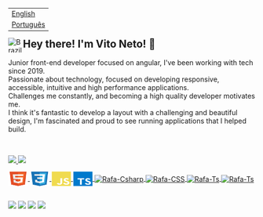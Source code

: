 
<div>
 <table align="right">
 <tr><td><a href="README_en.md">English</a></td></tr>
 <tr><td><a href="README.md">Português</a></td></tr>
</table>
<img align="left" alt="Brazil´s Flag" height="30" width="30" src="https://image.flaticon.com/icons/png/512/197/197386.png" /> 
<h2>Hey there! I'm Vito Neto! 👋</h2>
<p>
  Junior front-end developer focused on angular, I've been working with tech since 2019.<br>
  Passionate about technology, focused on developing responsive, accessible, intuitive and high performance applications.<br>
  Challenges me constantly, and becoming a high quality developer motivates me.<br>
  I think it's fantastic to develop a layout with a challenging and beautiful design, I'm fascinated and proud to see running applications that I helped build.
</p>
</div>

  <br><div align="left">
    <a href="https://github.com/vitoneto">
    <img height="180em" src="https://github-readme-stats.vercel.app/api?username=vitoneto&show_icons=true&theme=react&include_all_commits=true&count_private=true"/>
    <img height="180em" src="https://github-readme-stats.vercel.app/api/top-langs/?username=vitoneto&layout=compact&langs_count=7&theme=react"/></a>
  </div>
<div style="display: inline_block">
 <a href="https://github.com/vitoneto">
 <img align="center" alt="Rafa-HTML" height="30" width="40" src="https://raw.githubusercontent.com/devicons/devicon/master/icons/html5/html5-original.svg">
 <img align="center" alt="Rafa-CSS" height="30" width="40" src="https://raw.githubusercontent.com/devicons/devicon/master/icons/css3/css3-original.svg">
 <img align="center" alt="Rafa-Js" height="30" width="40" src="https://raw.githubusercontent.com/devicons/devicon/master/icons/javascript/javascript-plain.svg">
 <img align="center" alt="Rafa-Ts" height="30" width="40" src="https://raw.githubusercontent.com/devicons/devicon/master/icons/typescript/typescript-plain.svg">
 <img align="center" alt="Rafa-Csharp" height="30" width="40" src="https://cdn.jsdelivr.net/gh/devicons/devicon/icons/angularjs/angularjs-original.svg" />
 <img align="center" alt="Rafa-CSS" height="30" width="40" src="https://cdn.jsdelivr.net/gh/devicons/devicon/icons/bitbucket/bitbucket-original-wordmark.svg"/>
 <img align="center" alt="Rafa-Ts" height="30" width="40" src="https://cdn.jsdelivr.net/gh/devicons/devicon/icons/git/git-plain.svg">
 <img align="center" alt="Rafa-Ts" height="30" width="40" src="https://cdn.jsdelivr.net/gh/devicons/devicon/icons/trello/trello-plain.svg">
  </a>
</div>

##

<a href="https://twitter.com/VITOMANOELNETO1" target="_blank"><img src="https://img.shields.io/badge/Twitter-1DA1F2?style=for-the-badge&logo=twitter&logoColor=white"/></a>
<a href="https://www.instagram.com/vitomanoelneto/" target="_blank"><img src="https://img.shields.io/badge/-Instagram-%23E4405F?style=for-the-badge&logo=instagram&logoColor=white" target="_blank"/></a>
<a href="mailto:vitomanoelneto1997@gmail.com" target="_blank"><img src="https://img.shields.io/badge/Gmail-D14836?style=for-the-badge&logo=gmail&logoColor=white"/></a>
<a href="https://wa.me/+5511944896261" target="_blank"><img src="https://img.shields.io/badge/WhatsApp-25D366?style=for-the-badge&logo=whatsapp&logoColor=white"/></a>
